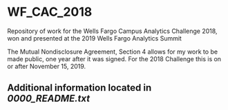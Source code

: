 # WF_CAC_2018
Repository of work for the Wells Fargo Campus Analytics Challenge 2018, won and presented at the 2019 Wells Fargo Analytics Summit

The Mutual Nondisclosure Agreement, Section 4 allows for my work to be made public, one year after it was signed. For the 2018 Challenge this is on or after November 15, 2019.

## Additional information located in *0000_README.txt*
